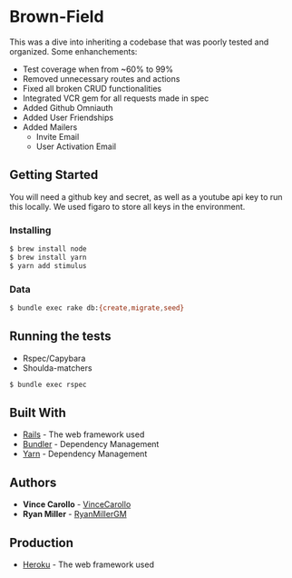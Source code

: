 # Brown-Field

This was a dive into inheriting a codebase that was poorly tested and organized. Some enhanchements:
- Test coverage when from ~60% to 99%
- Removed unnecessary routes and actions
- Fixed all broken CRUD functionalities
- Integrated VCR gem for all requests made in spec
- Added Github Omniauth
- Added User Friendships
- Added Mailers
  - Invite Email
  - User Activation Email

## Getting Started

You will need a github key and secret, as well as a youtube api key to run this locally. We used figaro to store all keys in the environment.

### Installing

```bash
$ brew install node
$ brew install yarn
$ yarn add stimulus
```

### Data

```bash
$ bundle exec rake db:{create,migrate,seed}
```

## Running the tests

- Rspec/Capybara
- Shoulda-matchers

```bash
$ bundle exec rspec
```

## Built With

* [Rails](https://rubyonrails.org/) - The web framework used
* [Bundler](https://bundler.io/) - Dependency Management
* [Yarn](https://yarnpkg.com/en/) - Dependency Management

## Authors

* **Vince Carollo** - [VinceCarollo](https://github.com/vincecarollo)
* **Ryan Miller** - [RyanMillerGM](https://github.com/ryanmillergm)

## Production

* [Heroku](https://bloc-toque-35099.herokuapp.com/) - The web framework used
